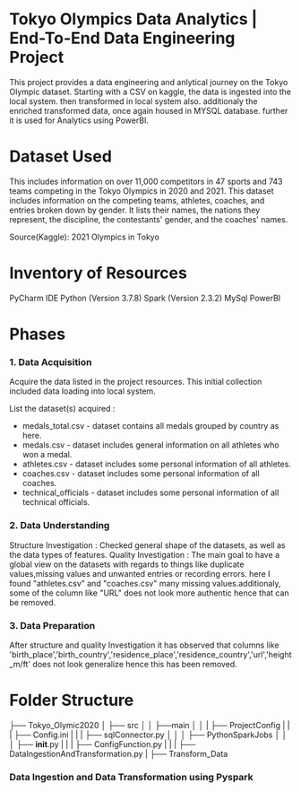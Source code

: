 # Tokyo Olympics Data Analytics | End-To-End Data Engineering Project

This project provides a data engineering and anlytical journey on the Tokyo Olympic dataset. Starting with a CSV on kaggle, the data is ingested into the local system. then transformed in local system also. additionaly the enriched transformed data, once again housed in MYSQL database. further it is used for Analytics using PowerBI.

# Dataset Used

This includes information on over 11,000 competitors in 47 sports and 743 teams competing in the Tokyo Olympics in 2020 and 2021. This dataset includes information on the competing teams, athletes, coaches, and entries broken down by gender. It lists their names, the nations they represent, the discipline, the contestants' gender, and the coaches' names.

Source(Kaggle): 2021 Olympics in Tokyo

# Inventory of Resources
PyCharm IDE
Python (Version 3.7.8)
Spark (Version 2.3.2)
MySql
PowerBI

# Phases
### 1. Data Acquisition
Acquire the data listed in the project resources. This initial collection included data loading into local system.

List the dataset(s) acquired :

* medals_total.csv - dataset contains all medals grouped by country as here.
* medals.csv - dataset includes general information on all athletes who won a medal.
* athletes.csv - dataset includes some personal information of all athletes.
* coaches.csv - dataset includes some personal information of all coaches.
* technical_officials - dataset includes some personal information of all technical officials.
  
### 2. Data Understanding
Structure Investigation : Checked general shape of the datasets, as well as the data types of features.
Quality Investigation : The main goal to have a global view on the datasets with regards to things like duplicate values,missing values and unwanted entries or recording errors. here I found "athletes.csv" and "coaches.csv" many missing values.additionaly, some of the column like "URL" does not look more authentic hence that can be removed.
### 3. Data Preparation
After structure and quality Investigation it has observed that columns like 'birth_place','birth_country','residence_place','residence_country','url','height_m/ft' does not look generalize hence this has been removed.

# Folder Structure 

├── Tokyo_Olymic2020
│   ├── src
│   │    ├──main
│   │    |    ├── ProjectConfig
|   |    |           ├── Config.ini
|   |    |           ├── sqlConnector.py
│   │    │    ├── PythonSparkJobs
│   │    │      ├── __init__.py
|   |    |      ├── ConfigFunction.py
|   |    |      ├── DataIngestionAndTransformation.py
|   ├── Transform_Data

### Data Ingestion and Data Transformation using Pyspark

